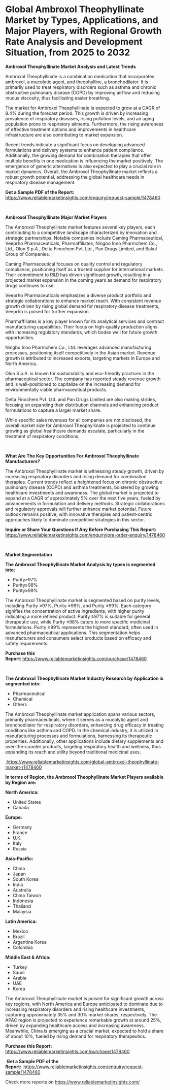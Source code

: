 <p><h1>Global Ambroxol Theophyllinate Market by Types, Applications, and Major Players, with Regional Growth Rate Analysis and Development Situation, from 2025 to 2032</h1></p><p><strong>Ambroxol Theophyllinate Market Analysis and Latest Trends</strong></p>
<p><p>Ambroxol Theophyllinate is a combination medication that incorporates ambroxol, a mucolytic agent, and theophylline, a bronchodilator. It is primarily used to treat respiratory disorders such as asthma and chronic obstructive pulmonary disease (COPD) by improving airflow and reducing mucus viscosity, thus facilitating easier breathing. </p><p>The market for Ambroxol Theophyllinate is expected to grow at a CAGR of 9.4% during the forecast period. This growth is driven by increasing prevalence of respiratory diseases, rising pollution levels, and an aging population prone to respiratory ailments. Furthermore, the rising awareness of effective treatment options and improvements in healthcare infrastructure are also contributing to market expansion. </p><p>Recent trends indicate a significant focus on developing advanced formulations and delivery systems to enhance patient compliance. Additionally, the growing demand for combination therapies that offer multiple benefits in one medication is influencing the market positively. The emergence of generic alternatives is also expected to play a crucial role in market dynamics. Overall, the Ambroxol Theophyllinate market reflects a robust growth potential, addressing the global healthcare needs in respiratory disease management.</p></p>
<p><strong>Get a Sample PDF of the Report:&nbsp;</strong> <a href="https://www.reliablemarketinsights.com/enquiry/request-sample/1478460?utm_campaign=3551&utm_medium=2&utm_source=Github&utm_content=ia&utm_term=23032025&utm_id=ambroxol-theophyllinate">https://www.reliablemarketinsights.com/enquiry/request-sample/1478460</a></p>
<p>&nbsp;</p>
<p><strong>Ambroxol Theophyllinate Major Market Players</strong></p>
<p><p>The Ambroxol Theophyllinate market features several key players, each contributing to a competitive landscape characterized by innovation and strategic partnerships. Notable companies include Caming Pharmaceutical, Veeprho Pharmaceuticals, Pharmaffiliates, Ningbo Inno Pharmchem Co., Ltd., Olon S.p.A., Delta Finochem Pvt. Ltd., Pan Drugs Limited, and Bakul Group of Companies.</p><p>Caming Pharmaceutical focuses on quality control and regulatory compliance, positioning itself as a trusted supplier for international markets. Their commitment to R&D has driven significant growth, resulting in a projected market expansion in the coming years as demand for respiratory drugs continues to rise.</p><p>Veeprho Pharmaceuticals emphasizes a diverse product portfolio and strategic collaborations to enhance market reach. With consistent revenue growth driven by rising global demand for respiratory disease treatments, Veeprho is poised for further expansion.</p><p>Pharmaffiliates is a key player known for its analytical services and contract manufacturing capabilities. Their focus on high-quality production aligns with increasing regulatory standards, which bodes well for future growth opportunities.</p><p>Ningbo Inno Pharmchem Co., Ltd. leverages advanced manufacturing processes, positioning itself competitively in the Asian market. Revenue growth is attributed to increased exports, targeting markets in Europe and North America.</p><p>Olon S.p.A. is known for sustainability and eco-friendly practices in the pharmaceutical sector. The company has reported steady revenue growth and is well-positioned to capitalize on the increasing demand for environmentally viable pharmaceutical products.</p><p>Delta Finochem Pvt. Ltd. and Pan Drugs Limited are also making strides, focusing on expanding their distribution channels and enhancing product formulations to capture a larger market share.</p><p>While specific sales revenues for all companies are not disclosed, the overall market size for Ambroxol Theophyllinate is projected to continue growing as global healthcare demands escalate, particularly in the treatment of respiratory conditions.</p></p>
<p>&nbsp;</p>
<p><strong>What Are The Key Opportunities For Ambroxol Theophyllinate Manufacturers?</strong></p>
<p><p>The Ambroxol Theophyllinate market is witnessing steady growth, driven by increasing respiratory disorders and rising demand for combination therapies. Current trends reflect a heightened focus on chronic obstructive pulmonary disease (COPD) and asthma treatments, bolstered by growing healthcare investments and awareness. The global market is projected to expand at a CAGR of approximately 5% over the next five years, fueled by advancements in formulation and delivery methods. Strategic collaborations and regulatory approvals will further enhance market potential. Future outlook remains positive, with innovative therapies and patient-centric approaches likely to dominate competitive strategies in this sector.</p></p>
<p><strong>Inquire or Share Your Questions If Any Before Purchasing This Report:</strong> <a href="https://www.reliablemarketinsights.com/enquiry/pre-order-enquiry/1478460?utm_campaign=3551&utm_medium=2&utm_source=Github&utm_content=ia&utm_term=23032025&utm_id=ambroxol-theophyllinate">https://www.reliablemarketinsights.com/enquiry/pre-order-enquiry/1478460</a></p>
<p>&nbsp;</p>
<p><strong>Market Segmentation</strong></p>
<p><strong>The Ambroxol Theophyllinate Market Analysis by types is segmented into:</strong></p>
<p><ul><li>Purity≥97%</li><li>Purity≥98%</li><li>Purity≥99%</li></ul></p>
<p><p>The Ambroxol Theophyllinate market is segmented based on purity levels, including Purity ≥97%, Purity ≥98%, and Purity ≥99%. Each category signifies the concentration of active ingredients, with higher purity indicating a more refined product. Purity ≥97% is suitable for general therapeutic use, while Purity ≥98% caters to more specific medicinal formulations. Purity ≥99% represents the highest standard, often used in advanced pharmaceutical applications. This segmentation helps manufacturers and consumers select products based on efficacy and safety requirements.</p></p>
<p><strong>Purchase this Report:&nbsp;</strong><a href="https://www.reliablemarketinsights.com/purchase/1478460?utm_campaign=3551&utm_medium=2&utm_source=Github&utm_content=ia&utm_term=23032025&utm_id=ambroxol-theophyllinate">https://www.reliablemarketinsights.com/purchase/1478460</a></p>
<p>&nbsp;</p>
<p><strong>The Ambroxol Theophyllinate Market Industry Research by Application is segmented into:</strong></p>
<p><ul><li>Pharmaceutical</li><li>Chemical</li><li>Others</li></ul></p>
<p><p>The Ambroxol Theophyllinate market application spans various sectors, primarily pharmaceuticals, where it serves as a mucolytic agent and bronchodilator for respiratory disorders, enhancing drug efficacy in treating conditions like asthma and COPD. In the chemical industry, it is utilized in manufacturing processes and formulations, harnessing its therapeutic properties. Additionally, other applications include dietary supplements and over-the-counter products, targeting respiratory health and wellness, thus expanding its reach and utility beyond traditional medicinal uses.</p></p>
<p><a href="https://www.reliablemarketinsights.com/global-ambroxol-theophyllinate-market-r1478460?utm_campaign=3551&utm_medium=2&utm_source=Github&utm_content=ia&utm_term=23032025&utm_id=ambroxol-theophyllinate">&nbsp;https://www.reliablemarketinsights.com/global-ambroxol-theophyllinate-market-r1478460</a></p>
<p><strong>In terms of Region, the Ambroxol Theophyllinate Market Players available by Region are:</strong></p>
<p>
    <p> <strong> North America: </strong>
        <ul>
            <li>United States</li>
            <li>Canada</li>
        </ul>
        </p> 
    <p> <strong> Europe: </strong>
        <ul>
            <li>Germany</li>
            <li>France</li>
            <li>U.K.</li>
            <li>Italy</li>
            <li>Russia</li>
        </ul>
        </p> 
    <p> <strong> Asia-Pacific: </strong>
        <ul>
            <li>China</li>
            <li>Japan</li>
            <li>South Korea</li>
            <li>India</li>
            <li>Australia</li>
            <li>China Taiwan</li>
            <li>Indonesia</li>
            <li>Thailand</li>
            <li>Malaysia</li>
        </ul>
        </p> 
    <p> <strong> Latin America: </strong>
        <ul>
            <li>Mexico</li>
            <li>Brazil</li>
            <li>Argentina Korea</li>
            <li>Colombia</li>
        </ul>
        </p> 
    <p> <strong> Middle East & Africa: </strong>
        <ul>
            <li>Turkey</li>
            <li>Saudi</li>
            <li>Arabia</li>
            <li>UAE</li>
            <li>Korea</li>
        </ul>
    </p>
    </p>
<p><p>The Ambroxol Theophyllinate market is poised for significant growth across key regions, with North America and Europe anticipated to dominate due to increasing respiratory disorders and rising healthcare investments, capturing approximately 35% and 30% market shares, respectively. The APAC region is projected to experience remarkable growth at around 25%, driven by expanding healthcare access and increasing awareness. Meanwhile, China is emerging as a crucial market, expected to hold a share of about 10%, fueled by rising demand for respiratory therapeutics.</p></p>
<p><strong>Purchase this Report: </strong><a href="https://www.reliablemarketinsights.com/purchase/1478460?utm_campaign=3551&utm_medium=2&utm_source=Github&utm_content=ia&utm_term=23032025&utm_id=ambroxol-theophyllinate">https://www.reliablemarketinsights.com/purchase/1478460</a></p>
<p>&nbsp;<strong>Get a Sample PDF of the Report:&nbsp;&nbsp;</strong><a href="https://www.reliablemarketinsights.com/enquiry/request-sample/1478460?utm_campaign=3551&utm_medium=2&utm_source=Github&utm_content=ia&utm_term=23032025&utm_id=ambroxol-theophyllinate">https://www.reliablemarketinsights.com/enquiry/request-sample/1478460</a></p>
<p><strong></strong></p>
<p>Check more reports on <a href="https://www.reliablemarketinsights.com/?utm_campaign=3551&utm_medium=2&utm_source=Github&utm_content=ia&utm_term=23032025&utm_id=ambroxol-theophyllinate">https://www.reliablemarketinsights.com/</a></p>